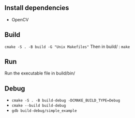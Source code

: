 ## Install dependencies

- OpenCV

## Build
`cmake -S . -B build -G "Unix Makefiles"`
Then in build/ : `make`

## Run

Run the executable file in build/bin/

## Debug

- `cmake -S . -B build-debug -DCMAKE_BUILD_TYPE=Debug`
- `cmake --build build-debug`
- `gdb build-debug/simple_example`